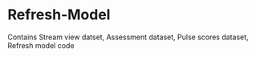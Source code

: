 # Refresh-Model

Contains
Stream view datset,
Assessment dataset,
Pulse scores dataset,
Refresh model code
